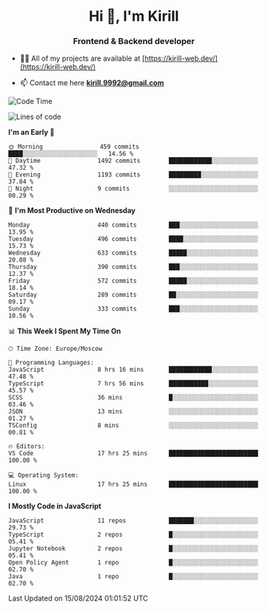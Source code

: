 <h1 align="center">Hi 👋, I'm Kirill</h1>
<h3 align="center">Frontend & Backend developer</h3>

- 👨‍💻 All of my projects are available at [https://kirill-web.dev/](https://kirill-web.dev/)

- 📫 Contact me here **kirill.9992@gmail.com**











<!--START_SECTION:waka-->
![Code Time](http://img.shields.io/badge/Code%20Time-1%2C931%20hrs%2051%20mins-blue)

![Lines of code](https://img.shields.io/badge/From%20Hello%20World%20I%27ve%20Written-3.9%20million%20lines%20of%20code-blue)

**I'm an Early 🐤** 

```text
🌞 Morning                459 commits         ████░░░░░░░░░░░░░░░░░░░░░   14.56 % 
🌆 Daytime                1492 commits        ████████████░░░░░░░░░░░░░   47.32 % 
🌃 Evening                1193 commits        █████████░░░░░░░░░░░░░░░░   37.84 % 
🌙 Night                  9 commits           ░░░░░░░░░░░░░░░░░░░░░░░░░   00.29 % 
```
📅 **I'm Most Productive on Wednesday** 

```text
Monday                   440 commits         ███░░░░░░░░░░░░░░░░░░░░░░   13.95 % 
Tuesday                  496 commits         ████░░░░░░░░░░░░░░░░░░░░░   15.73 % 
Wednesday                633 commits         █████░░░░░░░░░░░░░░░░░░░░   20.08 % 
Thursday                 390 commits         ███░░░░░░░░░░░░░░░░░░░░░░   12.37 % 
Friday                   572 commits         █████░░░░░░░░░░░░░░░░░░░░   18.14 % 
Saturday                 289 commits         ██░░░░░░░░░░░░░░░░░░░░░░░   09.17 % 
Sunday                   333 commits         ███░░░░░░░░░░░░░░░░░░░░░░   10.56 % 
```


📊 **This Week I Spent My Time On** 

```text
🕑︎ Time Zone: Europe/Moscow

💬 Programming Languages: 
JavaScript               8 hrs 16 mins       ████████████░░░░░░░░░░░░░   47.48 % 
TypeScript               7 hrs 56 mins       ███████████░░░░░░░░░░░░░░   45.57 % 
SCSS                     36 mins             █░░░░░░░░░░░░░░░░░░░░░░░░   03.46 % 
JSON                     13 mins             ░░░░░░░░░░░░░░░░░░░░░░░░░   01.27 % 
TSConfig                 8 mins              ░░░░░░░░░░░░░░░░░░░░░░░░░   00.81 % 

🔥 Editors: 
VS Code                  17 hrs 25 mins      █████████████████████████   100.00 % 

💻 Operating System: 
Linux                    17 hrs 25 mins      █████████████████████████   100.00 % 
```

**I Mostly Code in JavaScript** 

```text
JavaScript               11 repos            ███████░░░░░░░░░░░░░░░░░░   29.73 % 
TypeScript               2 repos             █░░░░░░░░░░░░░░░░░░░░░░░░   05.41 % 
Jupyter Notebook         2 repos             █░░░░░░░░░░░░░░░░░░░░░░░░   05.41 % 
Open Policy Agent        1 repo              █░░░░░░░░░░░░░░░░░░░░░░░░   02.70 % 
Java                     1 repo              █░░░░░░░░░░░░░░░░░░░░░░░░   02.70 % 
```




 Last Updated on 15/08/2024 01:01:52 UTC
<!--END_SECTION:waka-->
